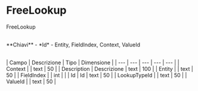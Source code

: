 # FreeLookup

FreeLookup

<br>
**Chiavi**
- *Id*
- Entity, FieldIndex, Context, ValueId
<br><br>

| Campo | Descrizione | Tipo | Dimensione | 
| --- | --- | --- | --- | --- |
| Context |  | text | 50 |
| Description | Descrizione | text | 100 |
| Entity |  | text | 50 |
| FieldIndex |  | int |  |
| Id | Id | text | 50 |
| LookupTypeId |  | text | 50 |
| ValueId |  | text | 50 |

